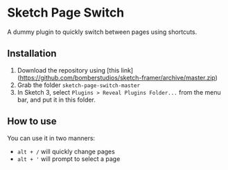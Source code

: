 Sketch Page Switch
==================

A dummy plugin to quickly switch between pages using shortcuts.

Installation
------------

1. Download the repository using [this link] (https://github.com/bomberstudios/sketch-framer/archive/master.zip)
2. Grab the folder `sketch-page-switch-master`
3. In Sketch 3, select `Plugins > Reveal Plugins Folder...` from the menu bar, and put it in this folder.

How to use
----------

You can use it in two manners:

* `alt + /` will quickly change pages
* `alt + '` will prompt to select a page
